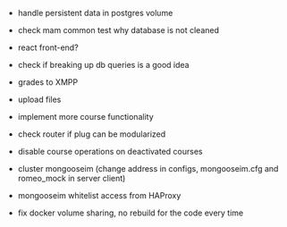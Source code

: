 
- handle persistent data in postgres volume
- check mam common test why database is not cleaned
- react front-end?

- check if breaking up db queries is a good idea
- grades to XMPP
- upload files
- implement more course functionality
- check router if plug can be modularized

- disable course operations on deactivated courses

- cluster mongooseim (change address in configs, mongooseim.cfg and romeo_mock in server client)
- mongooseim whitelist access from HAProxy

- fix docker volume sharing, no rebuild for the code every time
